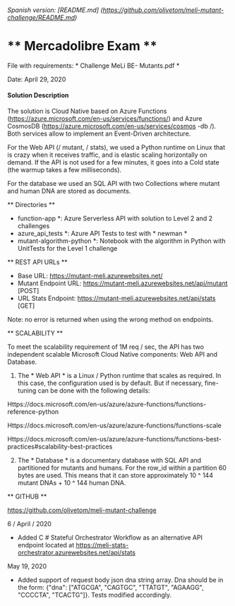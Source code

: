 ###### Spanish version: [README.md] (https://github.com/olivetom/meli-mutant-challenge/README.md)

# ** Mercadolibre Exam **

File with requirements: * Challenge MeLi BE- Mutants.pdf *

Date: April 29, 2020

#### Solution Description

The solution is Cloud Native based on Azure Functions (https://azure.microsoft.com/en-us/services/functions/) and Azure CosmosDB (https://azure.microsoft.com/en-us/services/cosmos -db /). Both services allow to implement an Event-Driven architecture.

For the Web API (/ mutant, / stats), we used a Python runtime on Linux that is crazy when it receives traffic, and is elastic scaling horizontally on demand. If the API is not used for a few minutes, it goes into a Cold state (the warmup takes a few milliseconds).

For the database we used an SQL API with two Collections where mutant and human DNA are stored as documents.

** Directories **

* function-app *: Azure Serverless API with solution to Level 2 and 2 challenges
* azure_api_tests *: Azure API Tests to test with * newman *
* mutant-algorithm-python *: Notebook with the algorithm in Python with UnitTests for the Level 1 challenge

** REST API URLs **

  * Base URL: https://mutant-meli.azurewebsites.net/
  * Mutant Endpoint URL: https://mutant-meli.azurewebsites.net/api/mutant [POST]
  * URL Stats Endpoint: https://mutant-meli.azurewebsites.net/api/stats [GET]

Note: no error is returned when using the wrong method on endpoints.



** SCALABILITY **

To meet the scalability requirement of 1M req / sec, the API has two independent scalable Microsoft Cloud Native components: Web API and Database.

1) The * Web API * is a Linux / Python runtime that scales as required. In this case, the configuration used is by default. But if necessary, fine-tuning can be done with the following details:

Https://docs.microsoft.com/en-us/azure/azure-functions/functions-reference-python

Https://docs.microsoft.com/en-us/azure/azure-functions/functions-scale

Https://docs.microsoft.com/en-us/azure/azure-functions/functions-best-practices#scalability-best-practices

2) The * Database * is a documentary database with SQL API and partitioned for mutants and humans. For the row_id within a partition 60 bytes are used. This means that it can store approximately 10 ^ 144 mutant DNAs + 10 ^ 144 human DNA.


** GITHUB **

https://github.com/olivetom/meli-mutant-challenge

6 / April / 2020

* Added C # Stateful Orchestrator Workflow as an alternative API endpoint located at https://meli-stats-orchestrator.azurewebsites.net/api/stats

May 19, 2020

* Added support of request body json dna string array. Dna should be in the form: {"dna": ["ATGCGA", "CAGTGC", "TTATGT", "AGAAGG", "CCCCTA", "TCACTG"]}. Tests modified accordingly.